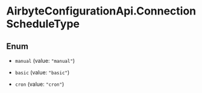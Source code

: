 # AirbyteConfigurationApi.ConnectionScheduleType

## Enum


* `manual` (value: `"manual"`)

* `basic` (value: `"basic"`)

* `cron` (value: `"cron"`)


